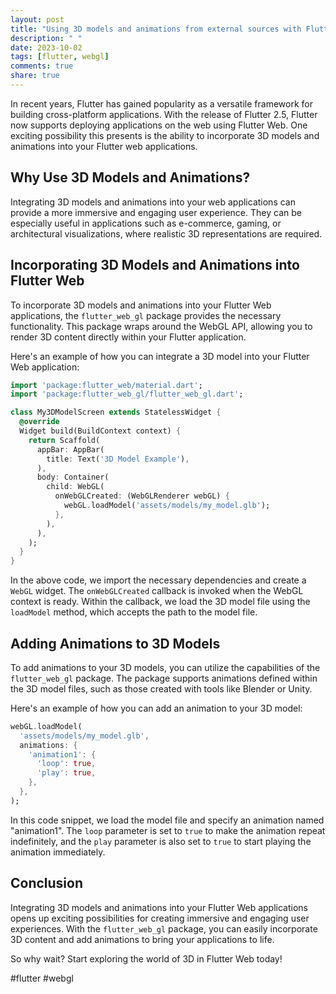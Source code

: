 ```yaml
---
layout: post
title: "Using 3D models and animations from external sources with Flutter WebGL on Flutter Web"
description: " "
date: 2023-10-02
tags: [flutter, webgl]
comments: true
share: true
---
```


In recent years, Flutter has gained popularity as a versatile framework for building cross-platform applications. With the release of Flutter 2.5, Flutter now supports deploying applications on the web using Flutter Web. One exciting possibility this presents is the ability to incorporate 3D models and animations into your Flutter web applications.

## Why Use 3D Models and Animations?

Integrating 3D models and animations into your web applications can provide a more immersive and engaging user experience. They can be especially useful in applications such as e-commerce, gaming, or architectural visualizations, where realistic 3D representations are required.

## Incorporating 3D Models and Animations into Flutter Web

To incorporate 3D models and animations into your Flutter Web applications, the `flutter_web_gl` package provides the necessary functionality. This package wraps around the WebGL API, allowing you to render 3D content directly within your Flutter application.

Here's an example of how you can integrate a 3D model into your Flutter Web application:

```dart
import 'package:flutter_web/material.dart';
import 'package:flutter_web_gl/flutter_web_gl.dart';

class My3DModelScreen extends StatelessWidget {
  @override
  Widget build(BuildContext context) {
    return Scaffold(
      appBar: AppBar(
        title: Text('3D Model Example'),
      ),
      body: Container(
        child: WebGL(
          onWebGLCreated: (WebGLRenderer webGL) {
            webGL.loadModel('assets/models/my_model.glb');
          },
        ),
      ),
    );
  }
}
```

In the above code, we import the necessary dependencies and create a `WebGL` widget. The `onWebGLCreated` callback is invoked when the WebGL context is ready. Within the callback, we load the 3D model file using the `loadModel` method, which accepts the path to the model file.

## Adding Animations to 3D Models

To add animations to your 3D models, you can utilize the capabilities of the `flutter_web_gl` package. The package supports animations defined within the 3D model files, such as those created with tools like Blender or Unity.

Here's an example of how you can add an animation to your 3D model:

```dart
webGL.loadModel(
  'assets/models/my_model.glb',
  animations: {
    'animation1': {
      'loop': true,
      'play': true,
    },
  },
);
```

In this code snippet, we load the model file and specify an animation named "animation1". The `loop` parameter is set to `true` to make the animation repeat indefinitely, and the `play` parameter is also set to `true` to start playing the animation immediately.

## Conclusion

Integrating 3D models and animations into your Flutter Web applications opens up exciting possibilities for creating immersive and engaging user experiences. With the `flutter_web_gl` package, you can easily incorporate 3D content and add animations to bring your applications to life.

So why wait? Start exploring the world of 3D in Flutter Web today!

#flutter #webgl